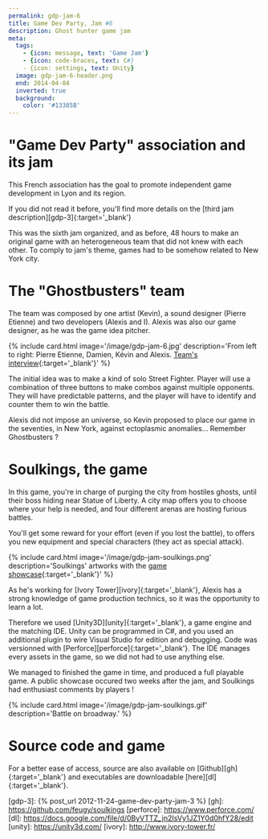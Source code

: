 ```yaml
---
permalink: gdp-jam-6
title: Game Dev Party, Jam #6
description: Ghost hunter game jam
meta:
  tags:
    - {icon: message, text: 'Game Jam'}
    - {icon: code-braces, text: C#}
    - {icon: settings, text: Unity}
  image: gdp-jam-6-header.png
  end: 2014-04-04
  inverted: true
  background:
    color: '#13385B'
---
```


# "Game Dev Party" association and its jam

This French association has the goal to promote independent game development in Lyon and its region.

If you did not read it before, you'll find more details on the [third jam description][gdp-3]{:target='_blank'}

This was the sixth jam organized, and as before, 48 hours to make an original game with an heterogeneous team that did not knew with each other.
To comply to jam's theme, games had to be somehow related to New York city.

# The "Ghostbusters" team

The team was composed by one artist (Kevin), a sound designer (Pierre Etienne) and two developers (Alexis and I).
Alexis was also our game designer, as he was the game idea pitcher.

{% include card.html image='/image/gdp-jam-6.jpg' description='From left to right: Pierre Etienne, Damien, Kévin and Alexis. [Team\'s interview](http://gamedevparty.fr/presentation-de-soul-kings/){:target=\'_blank\'}' %}

The initial idea was to make a kind of solo Street Fighter.
Player will use a combination of three buttons to make combos against multiple opponents. They will have predictable patterns, and the player will have to identify and counter them to win the battle.

Alexis did not impose an universe, so Kevin proposed to place our game in the seventies, in New York, against ectoplasmic anomalies...
Remember Ghostbusters ?

# Soulkings, the game

In this game, you're in charge of purging the city from hostiles ghosts, until their boss hiding near Statue of Liberty.
A city map offers you to choose where your help is needed, and four different arenas are hosting furious battles.

You'll get some reward for your effort (even if you lost the battle), to offers you new equipment and special characters (they act as special attack).

{% include card.html image='/image/gdp-jam-soulkings.png' description='Soulkings\' artworks with the [game showcase](http://gamedevparty.fr/jam6-essayez-soul-kings/){:target=\'_blank\'}' %}

As he's working for [Ivory Tower][ivory]{:target='_blank'}, Alexis has a strong knowledge of game production technics, so it was the opportunity to learn a lot.

Therefore we used [Unity3D][unity]{:target='_blank'}, a game engine and the matching IDE.
Unity can be programmed in C#, and you used an additional plugin to wire Visual Studio for edition and debugging.
Code was versionned with [Perforce][perforce]{:target='_blank'}.
The IDE manages every assets in the game, so we did not had to use anything else.

We managed to finished the game in time, and produced a full playable game.
A public showcase occured two weeks after the jam, and Soulkings had enthusiast comments by players !

{% include card.html image='/image/gdp-jam-soulkings.gif' description='Battle on broadway.' %}

# Source code and game

For a better ease of access, source are also available on [Github][gh]{:target='_blank'} and executables are downloadable [here][dl]{:target='_blank'}.

[gdp-3]: {% post_url 2012-11-24-game-dev-party-jam-3 %}
[gh]: https://github.com/feugy/soulkings
[perforce]: https://www.perforce.com/
[dl]: https://docs.google.com/file/d/0ByVTTZ_jn2IsVy1JZ1Y0d0hfY28/edit
[unity]: https://unity3d.com/
[ivory]: http://www.ivory-tower.fr/